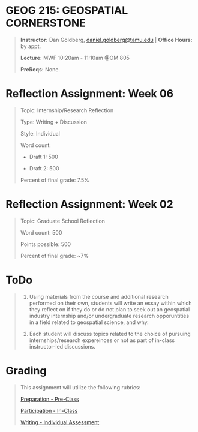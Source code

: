 # GEOG 215: GEOSPATIAL CORNERSTONE
>
>**Instructor:** Dan Goldberg, daniel.goldberg@tamu.edu | **Office Hours:** by appt.
>
>**Lecture:** MWF 10:20am - 11:10am @OM 805
>
>**PreReqs:** None.
> 

# Reflection Assignment: Week 06
>Topic: Internship/Research Reflection
>
>Type: Writing + Discussion
>
>Style: Individual
>
>Word count:
>
> - Draft 1: 500
>
> - Draft 2: 500
>
>Percent of final grade: 7.5%
>

# Reflection Assignment: Week 02
>Topic: Graduate School Reflection
>
>Word count: 500
>
>Points possible: 500
>
>Percent of final grade: ~7%
>


# ToDo
>
>1. Using materials from the course and additional research performed on their own, students will write an essay within which they reflect on if they do or do not plan to seek out an geospatial industry internship and/or undergraduate research opporuntities in a field related to geospatial science, and why.
>
>2. Each student will discuss topics related to the choice of pursuing internships/research expereinces or not as part of in-class instructor-led discussions.

# Grading
>
> This assignment will utilize the following rubrics:
>
>[Preparation - Pre-Class](../rubrics/preparation.md)
>
>[Participation - In-Class](../rubrics/participation.md)
>
>[Writing - Individual Assessment](../rubrics/individualwriting.md)
>
